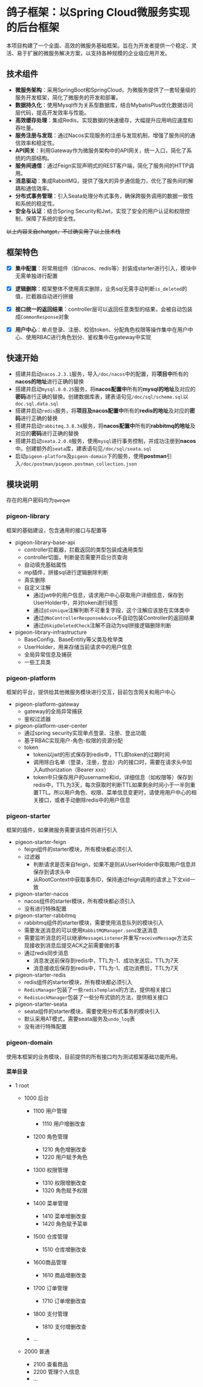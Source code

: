 # 鸽子框架：以Spring Cloud微服务实现的后台框架

本项目构建了一个全面、高效的微服务基础框架。旨在为开发者提供一个稳定、灵活、易于扩展的微服务解决方案，以支持各种规模的企业级应用开发。

## 技术组件

- **微服务架构**：采用SpringBoot和SpringCloud，为微服务提供了一套轻量级的服务开发框架，简化了微服务的开发和部署。
- **数据持久化**：使用Mysql作为关系型数据库，结合MybatisPlus优化数据访问层代码，提高开发效率与性能。
- **高效缓存处理**：集成Redis，实现数据的快速缓存，大幅提升应用响应速度和吞吐量。
- **服务注册与发现**：通过Nacos实现服务的注册与发现机制，增强了服务间的通信效率和稳定性。
- **API网关**：利用Gateway作为微服务架构中的API网关，统一入口，简化了系统的内部结构。
- **服务间通信**：通过Feign实现声明式的REST客户端，简化了服务间的HTTP调用。
- **消息驱动**：集成RabbitMQ，提供了强大的异步通信能力，优化了服务间的解耦和通信效率。
- **分布式事务管理**：引入Seata处理分布式事务，确保跨服务调用的数据一致性和系统的稳定性。
- **安全与认证**：结合Spring Security和Jwt，实现了安全的用户认证和权限控制，保障了系统的安全性。

~~以上内容来自chatgpt，不过确实用了以上技术栈~~



## 框架特色

- [x] **集中配置**：将常用组件（如nacos、redis等）封装成starter进行引入，模块中无需单独进行配置
- [x] **逻辑删除**：框架整体不使用真实删除，业务sql无需手动判断`is_deleted`的值，拦截器自动进行拼接
- [x] **接口统一的返回结果**：controller层可以返回任意类型的结果，会被自动包装成`CommonResponse`对象
- [x] **用户中心**：单点登录、注册、校验token、分配角色权限等操作集中在用户中心、使用RBAC进行角色划分、鉴权集中在gateway中实现



## 快速开始

- 搭建并启动`nacos.2.3.1`服务，导入`/doc/nacos`中的配置，将**项目中**所有的**nacos的地址**进行正确的替换
- 搭建并启动`mysql.8.0.25`服务，将**nacos配置中**所有的**mysql的地址**及对应的**密码**进行正确的替换。创建数据库表，建表语句见`/doc/sql/scheme.sql`以`doc.sql.data.sql`
- 搭建并启动`redis`服务，将**项目及nacos配置中**所有的**redis的地址**及对应的**密码**进行正确的替换
- 搭建并启动`rabbitmq.3.8.34`服务，将**nacos配置中**所有的**rabbitmq的地址**及对应的**密码**进行正确的替换
- 搭建并启动`seata.2.0.0`服务，使用`mysql`进行事务控制，并成功注册到**nacos**中。创建额外的`seata`库，建表语句见`/doc/sql/seata.sql`
- 启动`pigeon-platform`及`pigeon-domain`下的服务，使用**postman**引入`/doc/postman/pigeon.postman_collection.json`



## 模块说明

存在的用户密码均为`qweqwe`

### pigeon-library

框架的基础建设，包含通用的接口与配置等

- pigeon-library-base-api
  - controller拦截器，拦截返回的类型包装成通用类型
  - controller切面，判断是否需要开启分页查询
  - 自动填充基础属性
  - mp插件，拼接sql进行逻辑删除判断
  - 真实删除
  - 自定义注解
    - 通过jwt中的用户信息，请求用户中心获取用户详细信息，保存到UserHolder中，并对token进行续签
    - 通过`@IsUnique`注解判断不可重复字段，这个注解应该放在实体类中
    - 通过`@NoControllerResponseAdvice`不自动包装Controller的返回结果
    - 通过`@SkipDeletedCheck`注解不自动为sql拼接逻辑删除判断
- pigeon-library-infrastructure
  - BaseConfig、BaseEntitiy等父类及枚举类
  - UserHolder，用来存储当前请求中的用户信息
  - 全局异常信息及捕获
  - 一些工具类



### pigeon-platform

框架的平台，提供给其他微服务模块进行交互，目前包含网关和用户中心

- pigeon-platform-gateway
  - gateway的全局异常捕获
  - 鉴权过滤器
- pigeon-platform-user-center
  - 通过spring security实现单点登录、注册、登出功能
  - 基于RBAC实现用户-角色-权限的资源分配
  - token
    - token以jwt的形式保存到redis中，TTL即token的过期时间
    - 调用除白名单（登录，注册，登出）内的接口时，需要在请求头中加入Authorization（Bearer xxx）
    - token中只保存用户的username和id，详细信息（如权限等）保存到redis中，TTL为3天，每次获取时判断TTL如果剩余时间小于一半则重置TTL。所以用户角色、权限、菜单信息变更时，请使用用户中心的相关接口，或者手动删除redis中的用户信息



### pigeon-starter

框架的插件，如果微服务需要该插件则进行引入

- pigeon-starter-feign
  - feign组件的starter模块，所有模块都必须引入
  - 过滤器
    - 判断请求是否来自feign，如果不是则从UserHolder中获取用户信息并保存到请求头中
    - 从RootContext中获取事务ID，保持通过feign调用的请求上下文xid一致
- pigeon-starter-nacos
  - nacos组件的starter模块，所有模块都必须引入
  - 没有进行特殊配置
- pigeon-starter-rabbitmq
  - rabbitmq组件的starter模块，需要使用消息队列的模块引入
  - 需要发送消息的可以使用`RabbitMQManager.send`发送消息
  - 需要监听消息的可以继承`MessageListener`并重写`receiveMessage`方法实现接收到消息后提交ACK之前需要做的事
  - 通过redis同步消息
    - 消息发送前保存到redis中，TTL为-1、成功发送后，TTL为7天
    - 消息接收后保存到redis中，TTL为-1、成功消费后，TTL为7天
- pigeon-starter-redis
  - redis组件的starter模块，所有模块都必须引入
  - `RedisManager`包装了一些`redisTemplate`的方法，提供相关接口
  - `RedisLockManager`包装了一些分布式锁的方法，提供相关接口
- pigeon-starter-seata
  - seata组件的starter模块，需要使用分布式事务的模块引入
  - 默认采用AT模式，需要seata服务及`undo_log`表
  - 没有进行特殊配置



### pigeon-domain

使用本框架的业务模块，目前提供的所有接口均为测试框架基础功能所用。

#### 菜单目录
- 1 root
  - 1000 后台
    - 1100 用户管理
      - 1110 用户增删改查

    - 1200 角色管理
      - 1210 角色增删改查
      - 1220 用户赋予角色

    - 1300 权限管理
      - 1310 权限增删改查
      - 1320 角色赋予权限

    - 1400 菜单管理
      - 1410 菜单增删改查
      - 1420 角色赋予菜单

    - 1500 仓库管理
      - 1510 仓库增删改查

    - 1600商品管理
      - 1610 商品增删改查

    - 1700 订单管理
      - 1710 订单增删改查

    - 1800 支付管理
      - 1810 支付增删改查

    - ...

  - 2000 普通
    - 2100 查看商品
    - 2200 管理个人信息
    - ...




